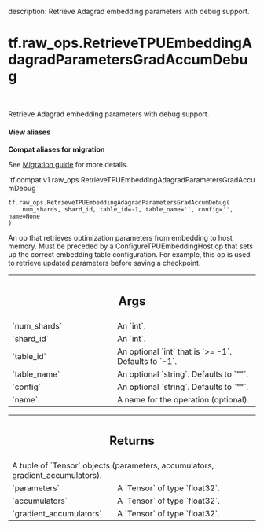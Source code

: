 description: Retrieve Adagrad embedding parameters with debug support.

<div itemscope itemtype="http://developers.google.com/ReferenceObject">
<meta itemprop="name" content="tf.raw_ops.RetrieveTPUEmbeddingAdagradParametersGradAccumDebug" />
<meta itemprop="path" content="Stable" />
</div>

# tf.raw_ops.RetrieveTPUEmbeddingAdagradParametersGradAccumDebug

<!-- Insert buttons and diff -->

<table class="tfo-notebook-buttons tfo-api nocontent" align="left">

</table>



Retrieve Adagrad embedding parameters with debug support.

<section class="expandable">
  <h4 class="showalways">View aliases</h4>
  <p>
<b>Compat aliases for migration</b>
<p>See
<a href="https://www.tensorflow.org/guide/migrate">Migration guide</a> for
more details.</p>
<p>`tf.compat.v1.raw_ops.RetrieveTPUEmbeddingAdagradParametersGradAccumDebug`</p>
</p>
</section>

<pre class="devsite-click-to-copy prettyprint lang-py tfo-signature-link">
<code>tf.raw_ops.RetrieveTPUEmbeddingAdagradParametersGradAccumDebug(
    num_shards, shard_id, table_id=-1, table_name='', config='', name=None
)
</code></pre>



<!-- Placeholder for "Used in" -->

An op that retrieves optimization parameters from embedding to host
memory. Must be preceded by a ConfigureTPUEmbeddingHost op that sets up
the correct embedding table configuration. For example, this op is
used to retrieve updated parameters before saving a checkpoint.

<!-- Tabular view -->
 <table class="responsive fixed orange">
<colgroup><col width="214px"><col></colgroup>
<tr><th colspan="2"><h2 class="add-link">Args</h2></th></tr>

<tr>
<td>
`num_shards`
</td>
<td>
An `int`.
</td>
</tr><tr>
<td>
`shard_id`
</td>
<td>
An `int`.
</td>
</tr><tr>
<td>
`table_id`
</td>
<td>
An optional `int` that is `>= -1`. Defaults to `-1`.
</td>
</tr><tr>
<td>
`table_name`
</td>
<td>
An optional `string`. Defaults to `""`.
</td>
</tr><tr>
<td>
`config`
</td>
<td>
An optional `string`. Defaults to `""`.
</td>
</tr><tr>
<td>
`name`
</td>
<td>
A name for the operation (optional).
</td>
</tr>
</table>



<!-- Tabular view -->
 <table class="responsive fixed orange">
<colgroup><col width="214px"><col></colgroup>
<tr><th colspan="2"><h2 class="add-link">Returns</h2></th></tr>
<tr class="alt">
<td colspan="2">
A tuple of `Tensor` objects (parameters, accumulators, gradient_accumulators).
</td>
</tr>
<tr>
<td>
`parameters`
</td>
<td>
A `Tensor` of type `float32`.
</td>
</tr><tr>
<td>
`accumulators`
</td>
<td>
A `Tensor` of type `float32`.
</td>
</tr><tr>
<td>
`gradient_accumulators`
</td>
<td>
A `Tensor` of type `float32`.
</td>
</tr>
</table>

